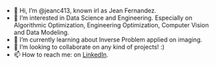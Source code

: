 - 👋 Hi, I’m @jeanc413, known irl as Jean Fernandez.
- 👀 I’m interested in Data Science and Engineering. Especially on Algorithmic Optimization, Engineering Optimization, Computer Vision and Data Modeling.
- 🌱 I’m currently learning about Inverse Problem applied on imaging.
- 💞️ I’m looking to collaborate on any kind of projects! :)
- 📫 How to reach me: on [LinkedIn](https://www.linkedin.com/in/jeanc413/).

<!---
jeanc413/jeanc413 is a ✨ special ✨ repository because its `README.md` (this file) appears on your GitHub profile.
You can click the Preview link to take a look at your changes.
--->

